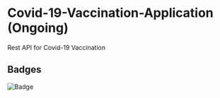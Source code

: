 # Covid-19-Vaccination-Application (Ongoing)
Rest API for Covid-19 Vaccination

## Badges
![Badge](https://visitor-counter-badge.vercel.app/api/Soumya048/Covid-19-Vaccination-Application/)
